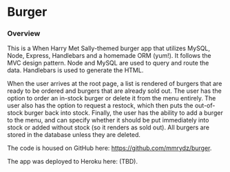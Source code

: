 # Burger

### Overview

This is a When Harry Met Sally-themed burger app that utilizes MySQL, Node, Express, Handlebars and a homemade ORM (yum!). It follows the MVC design pattern. Node and MySQL are used to query and route the data.  Handlebars is used to generate the HTML. 

When the user arrives at the root page, a list is rendered of burgers that are ready to be ordered and burgers that are already sold out. The user has the option to order an in-stock burger or delete it from the menu entirely. The user also has the option to request a restock, which then puts the out-of-stock burger back into stock.  Finally, the user has the ability to add a burger to the menu, and can specify whether it should be put immediately into stock or added without stock (so it renders as sold out). All burgers are stored in the database unless they are deleted.

The code is housed on GitHub here: https://github.com/mmrydz/burger.

The app was deployed to Heroku here: (TBD).

